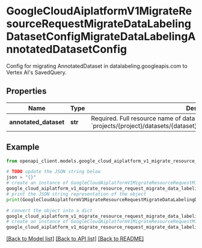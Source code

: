 # GoogleCloudAiplatformV1MigrateResourceRequestMigrateDataLabelingDatasetConfigMigrateDataLabelingAnnotatedDatasetConfig

Config for migrating AnnotatedDataset in datalabeling.googleapis.com to Vertex AI's SavedQuery.

## Properties

Name | Type | Description | Notes
------------ | ------------- | ------------- | -------------
**annotated_dataset** | **str** | Required. Full resource name of data labeling AnnotatedDataset. Format: &#x60;projects/{project}/datasets/{dataset}/annotatedDatasets/{annotated_dataset}&#x60;. | [optional] 

## Example

```python
from openapi_client.models.google_cloud_aiplatform_v1_migrate_resource_request_migrate_data_labeling_dataset_config_migrate_data_labeling_annotated_dataset_config import GoogleCloudAiplatformV1MigrateResourceRequestMigrateDataLabelingDatasetConfigMigrateDataLabelingAnnotatedDatasetConfig

# TODO update the JSON string below
json = "{}"
# create an instance of GoogleCloudAiplatformV1MigrateResourceRequestMigrateDataLabelingDatasetConfigMigrateDataLabelingAnnotatedDatasetConfig from a JSON string
google_cloud_aiplatform_v1_migrate_resource_request_migrate_data_labeling_dataset_config_migrate_data_labeling_annotated_dataset_config_instance = GoogleCloudAiplatformV1MigrateResourceRequestMigrateDataLabelingDatasetConfigMigrateDataLabelingAnnotatedDatasetConfig.from_json(json)
# print the JSON string representation of the object
print(GoogleCloudAiplatformV1MigrateResourceRequestMigrateDataLabelingDatasetConfigMigrateDataLabelingAnnotatedDatasetConfig.to_json())

# convert the object into a dict
google_cloud_aiplatform_v1_migrate_resource_request_migrate_data_labeling_dataset_config_migrate_data_labeling_annotated_dataset_config_dict = google_cloud_aiplatform_v1_migrate_resource_request_migrate_data_labeling_dataset_config_migrate_data_labeling_annotated_dataset_config_instance.to_dict()
# create an instance of GoogleCloudAiplatformV1MigrateResourceRequestMigrateDataLabelingDatasetConfigMigrateDataLabelingAnnotatedDatasetConfig from a dict
google_cloud_aiplatform_v1_migrate_resource_request_migrate_data_labeling_dataset_config_migrate_data_labeling_annotated_dataset_config_from_dict = GoogleCloudAiplatformV1MigrateResourceRequestMigrateDataLabelingDatasetConfigMigrateDataLabelingAnnotatedDatasetConfig.from_dict(google_cloud_aiplatform_v1_migrate_resource_request_migrate_data_labeling_dataset_config_migrate_data_labeling_annotated_dataset_config_dict)
```
[[Back to Model list]](../README.md#documentation-for-models) [[Back to API list]](../README.md#documentation-for-api-endpoints) [[Back to README]](../README.md)


